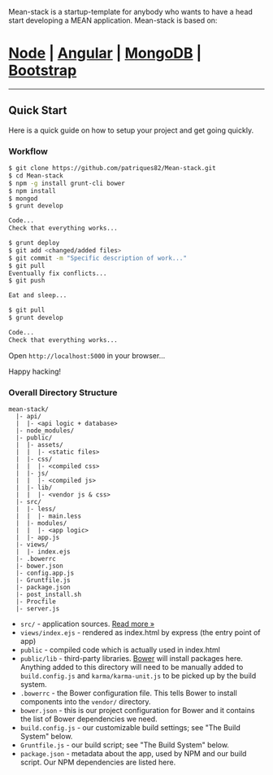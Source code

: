 Mean-stack is a startup-template for anybody who wants to have a head start
developing a MEAN application. Mean-stack is based on:

# [Node](http://nodejs.org/download/) | [Angular](https://angularjs.org/) | [MongoDB](http://www.mongodb.org/downloads) | [Bootstrap](http://getbootstrap.com/2.3.2/)

***

## Quick Start

Here is a quick guide on how to setup your project and get going quickly.

### Workflow

```sh
$ git clone https://github.com/patriques82/Mean-stack.git
$ cd Mean-stack
$ npm -g install grunt-cli bower
$ npm install
$ mongod
$ grunt develop

Code...
Check that everything works...

$ grunt deploy
$ git add <changed/added files>
$ git commit -m "Specific description of work..."
$ git pull
Eventually fix conflicts...
$ git push

Eat and sleep...

$ git pull
$ grunt develop

Code...
Check that everything works...
```

Open `http://localhost:5000` in your browser...

Happy hacking!

### Overall Directory Structure

```
mean-stack/
  |- api/
  |  |- <api logic + database>
  |- node_modules/
  |- public/
  |  |- assets/
  |  |  |- <static files>
  |  |- css/
  |  |  |- <compiled css>
  |  |- js/
  |  |  |- <compiled js>
  |  |- lib/
  |  |  |- <vendor js & css>
  |- src/
  |  |- less/
  |  |  |- main.less
  |  |- modules/
  |  |  |- <app logic>
  |  |- app.js
  |- views/
  |  |- index.ejs
  |- .bowerrc
  |- bower.json
  |- config.app.js
  |- Gruntfile.js
  |- package.json
  |- post_install.sh
  |- Procfile
  |- server.js
```

- `src/` - application sources. [Read more &raquo;](src/README.md)
- `views/index.ejs` - rendered as index.html by express (the entry point of app)
- `public` - compiled code which is actually used in index.html
- `public/lib` - third-party libraries. [Bower](http://bower.io) will install
  packages here. Anything added to this directory will need to be manually added
  to `build.config.js` and `karma/karma-unit.js` to be picked up by the build
  system.
- `.bowerrc` - the Bower configuration file. This tells Bower to install
  components into the `vendor/` directory.
- `bower.json` - this is our project configuration for Bower and it contains the
  list of Bower dependencies we need.
- `build.config.js` - our customizable build settings; see "The Build System"
  below.
- `Gruntfile.js` - our build script; see "The Build System" below.
- `package.json` - metadata about the app, used by NPM and our build script. Our
  NPM dependencies are listed here.

